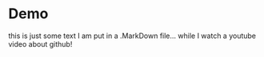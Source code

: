 # Demo

this is just some text I am put in a .MarkDown file... while I watch a youtube video about github!
